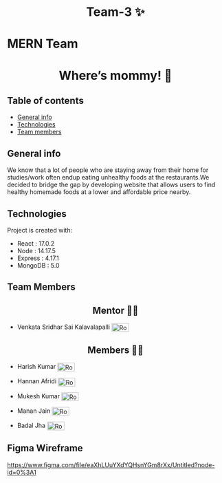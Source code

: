 <h1 align="center"> Team-3 ✨ </h1>

# MERN Team 
<h1 align="center">  Where’s mommy!  🍔 </h1>

## Table of contents
* [General info](#general-info)
* [Technologies](#technologies)
* [Team members](#Team-Members)

## General info
We know that a lot of people   who are staying away from their home for studies/work often endup eating unhealthy foods at the restaurants.We decided to bridge the gap by developing website that allows users to find healthy homemade foods at a lower and affordable price nearby.
	
## Technologies
Project is created with:
* React   : 17.0.2
* Node    : 14.17.5
* Express : 4.17.1
* MongoDB : 5.0

## Team Members  

<h2 align="center">  Mentor 👨‍🏫 </h2>

   * Venkata Sridhar Sai Kalavalapalli <a href="https://www.linkedin.com/in/venkata-sridhar-sai-kalavalapalli-ba72a8190/" target="blank"><img align="center" src="https://cdn.jsdelivr.net/npm/simple-icons@3.0.1/icons/linkedin.svg" alt="Rose Kamal Love" height="20" width="40" /></a> 

<h2 align="center">  Members 👨‍🏫 </h2>

 * Harish Kumar <a href="https://www.linkedin.com/in/harish-kumar-68414b171/" target="blank"><img align="center" src="https://cdn.jsdelivr.net/npm/simple-icons@3.0.1/icons/linkedin.svg" alt="Rose Kamal Love" height="20" width="40" /></a>

 * Hannan Afridi <a href="https://www.linkedin.com/in/hannan-afridi-39ab0b203/" target="blank"><img align="center" src="https://cdn.jsdelivr.net/npm/simple-icons@3.0.1/icons/linkedin.svg" alt="Rose Kamal Love" height="20" width="40" /></a> 

 * Mukesh Kumar <a href=" https://www.linkedin.com/in/mukesh-kumar-macson" target="blank"><img align="center" src="https://cdn.jsdelivr.net/npm/simple-icons@3.0.1/icons/linkedin.svg" alt="Rose Kamal Love" height="20" width="40" /></a> 

  * Manan Jain <a href=" https://www.linkedin.com/in/manan-jain-65aa561b7" target="blank"><img align="center" src="https://cdn.jsdelivr.net/npm/simple-icons@3.0.1/icons/linkedin.svg" alt="Rose Kamal Love" height="20" width="40" /></a> 
<!--    * Abhishek Mahalunge <a href="https://www.linkedin.com/in/abhishek-mahalunge/" target="blank"><img align="center" src="https://cdn.jsdelivr.net/npm/simple-icons@3.0.1/icons/linkedin.svg" alt="Rose Kamal Love" height="20" width="40" /></a>  -->
   * Badal Jha <a href="https://www.linkedin.com/in/badal-jha-807582166" target="blank"><img align="center" src="https://cdn.jsdelivr.net/npm/simple-icons@3.0.1/icons/linkedin.svg" alt="Rose Kamal Love" height="20" width="40" /></a> 
 
## Figma Wireframe
https://www.figma.com/file/eaXhLUuYXdYQHsnYGm8rXx/Untitled?node-id=0%3A1

    

 



